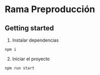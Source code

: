 # Rama Preproducción


## Getting started

1. Instalar dependencias
``` console 
npm i
```

2. Iniciar el proyecto
``` console 
npm run start
```
